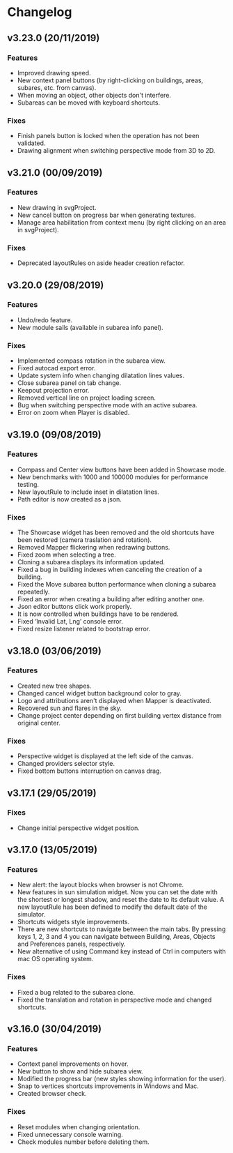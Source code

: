 <div class="page-break"></div>

# Changelog

## v3.23.0 (20/11/2019)
### Features
- Improved drawing speed.
- New context panel buttons (by right-clicking on buildings, areas, subares, etc. from canvas).
- When moving an object, other objects don't interfere.
- Subareas can be moved with keyboard shortcuts.

### Fixes
- Finish panels button is locked when the operation has not been validated.
- Drawing alignment when switching perspective mode from 3D to 2D.


## v3.21.0 (00/09/2019)
### Features
- New drawing in svgProject.
- New cancel button on progress bar when generating textures.
- Manage area habilitation from context menu (by right clicking on an area in svgProject).

### Fixes
- Deprecated layoutRules on aside header creation refactor.


## v3.20.0 (29/08/2019)
### Features
- Undo/redo feature.
- New module sails (available in subarea info panel).

### Fixes
- Implemented compass rotation in the subarea view.
- Fixed autocad export error.
- Update system info when changing dilatation lines values.
- Close subarea panel on tab change.
- Keepout projection error.
- Removed vertical line on project loading screen.
- Bug when switching perspective mode with an active subarea.
- Error on zoom when Player is disabled.


## v3.19.0 (09/08/2019)
### Features
- Compass and Center view buttons have been added in Showcase mode.
- New benchmarks with 1000 and 100000 modules for performance testing.
- New layoutRule to include inset in dilatation lines.
- Path editor is now created as a json.

### Fixes
- The Showcase widget has been removed and the old shortcuts have been restored (camera traslation and rotation).
- Removed Mapper flickering when redrawing buttons.
- Fixed zoom when selecting a tree.
- Cloning a subarea displays its information updated.
- Fixed a bug in building indexes when canceling the creation of a building.
- Fixed the Move subarea button performance when cloning a subarea repeatedly.
- Fixed an error when creating a building after editing another one.
- Json editor buttons click work properly.
- It is now controlled when buildings have to be rendered.
- Fixed ‘Invalid Lat, Lng’ console error.
- Fixed resize listener related to bootstrap error.


## v3.18.0 (03/06/2019)
### Features
- Created new tree shapes.
- Changed cancel widget button background color to gray.
- Logo and attributions aren't displayed when Mapper is deactivated.
- Recovered sun and flares in the sky.
- Change project center depending on first building vertex distance from original center.

### Fixes
- Perspective widget is displayed at the left side of the canvas.
- Changed providers selector style.
- Fixed bottom buttons interruption on canvas drag.


## v3.17.1 (29/05/2019)
### Fixes
- Change initial perspective widget position.


## v3.17.0 (13/05/2019)
### Features
- New alert: the layout blocks when browser is not Chrome.
- New features in sun simulation widget. Now you can set the date with the shortest or longest shadow, and reset the date to its default value. A new layoutRule has been defined to modify the default date of the simulator.
- Shortcuts widgets style improvements.
- There are new shortcuts to navigate between the main tabs. By pressing keys 1, 2, 3 and 4 you can navigate between Building, Areas, Objects and Preferences panels, respectively.
- New alternative of using Command key instead of Ctrl in computers with mac OS operating system.

### Fixes
- Fixed a bug related to the subarea clone.
- Fixed the translation and rotation in perspective mode and changed shortcuts.


## v3.16.0 (30/04/2019)
### Features
- Context panel improvements on hover.
- New button to show and hide subarea view.
- Modified the progress bar (new styles showing information for the user).
- Snap to vertices shortcuts improvements in Windows and Mac.
- Created browser check.

### Fixes
- Reset modules when changing orientation.
- Fixed unnecessary console warning.
- Check modules number before deleting them.
